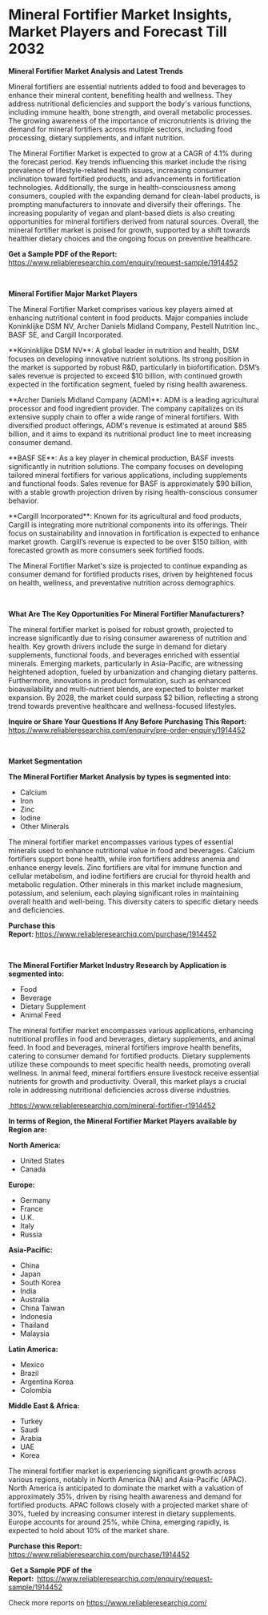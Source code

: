 <p><h1>Mineral Fortifier Market Insights, Market Players and Forecast Till 2032</h1></p><p><strong>Mineral Fortifier Market Analysis and Latest Trends</strong></p>
<p><p>Mineral fortifiers are essential nutrients added to food and beverages to enhance their mineral content, benefiting health and wellness. They address nutritional deficiencies and support the body's various functions, including immune health, bone strength, and overall metabolic processes. The growing awareness of the importance of micronutrients is driving the demand for mineral fortifiers across multiple sectors, including food processing, dietary supplements, and infant nutrition.</p><p>The Mineral Fortifier Market is expected to grow at a CAGR of 4.1% during the forecast period. Key trends influencing this market include the rising prevalence of lifestyle-related health issues, increasing consumer inclination toward fortified products, and advancements in fortification technologies. Additionally, the surge in health-consciousness among consumers, coupled with the expanding demand for clean-label products, is prompting manufacturers to innovate and diversify their offerings. The increasing popularity of vegan and plant-based diets is also creating opportunities for mineral fortifiers derived from natural sources. Overall, the mineral fortifier market is poised for growth, supported by a shift towards healthier dietary choices and the ongoing focus on preventive healthcare.</p></p>
<p><strong>Get a Sample PDF of the Report:&nbsp;</strong> <a href="https://www.reliableresearchiq.com/enquiry/request-sample/1914452?utm_campaign=3128&utm_medium=2&utm_source=Github&utm_content=ia&utm_term=07042025&utm_id=mineral-fortifier">https://www.reliableresearchiq.com/enquiry/request-sample/1914452</a></p>
<p>&nbsp;</p>
<p><strong>Mineral Fortifier Major Market Players</strong></p>
<p><p>The Mineral Fortifier Market comprises various key players aimed at enhancing nutritional content in food products. Major companies include Koninklijke DSM NV, Archer Daniels Midland Company, Pestell Nutrition Inc., BASF SE, and Cargill Incorporated.</p><p>**Koninklijke DSM NV**: A global leader in nutrition and health, DSM focuses on developing innovative nutrient solutions. Its strong position in the market is supported by robust R&D, particularly in biofortification. DSM’s sales revenue is projected to exceed $10 billion, with continued growth expected in the fortification segment, fueled by rising health awareness.</p><p>**Archer Daniels Midland Company (ADM)**: ADM is a leading agricultural processor and food ingredient provider. The company capitalizes on its extensive supply chain to offer a wide range of mineral fortifiers. With diversified product offerings, ADM's revenue is estimated at around $85 billion, and it aims to expand its nutritional product line to meet increasing consumer demand.</p><p>**BASF SE**: As a key player in chemical production, BASF invests significantly in nutrition solutions. The company focuses on developing tailored mineral fortifiers for various applications, including supplements and functional foods. Sales revenue for BASF is approximately $90 billion, with a stable growth projection driven by rising health-conscious consumer behavior.</p><p>**Cargill Incorporated**: Known for its agricultural and food products, Cargill is integrating more nutritional components into its offerings. Their focus on sustainability and innovation in fortification is expected to enhance market growth. Cargill’s revenue is expected to be over $150 billion, with forecasted growth as more consumers seek fortified foods.</p><p>The Mineral Fortifier Market's size is projected to continue expanding as consumer demand for fortified products rises, driven by heightened focus on health, wellness, and preventative nutrition across demographics.</p></p>
<p>&nbsp;</p>
<p><strong>What Are The Key Opportunities For Mineral Fortifier Manufacturers?</strong></p>
<p><p>The mineral fortifier market is poised for robust growth, projected to increase significantly due to rising consumer awareness of nutrition and health. Key growth drivers include the surge in demand for dietary supplements, functional foods, and beverages enriched with essential minerals. Emerging markets, particularly in Asia-Pacific, are witnessing heightened adoption, fueled by urbanization and changing dietary patterns. Furthermore, innovations in product formulation, such as enhanced bioavailability and multi-nutrient blends, are expected to bolster market expansion. By 2028, the market could surpass $2 billion, reflecting a strong trend towards preventive healthcare and wellness-focused lifestyles.</p></p>
<p><strong>Inquire or Share Your Questions If Any Before Purchasing This Report:</strong> <a href="https://www.reliableresearchiq.com/enquiry/pre-order-enquiry/1914452?utm_campaign=3128&utm_medium=2&utm_source=Github&utm_content=ia&utm_term=07042025&utm_id=mineral-fortifier">https://www.reliableresearchiq.com/enquiry/pre-order-enquiry/1914452</a></p>
<p>&nbsp;</p>
<p><strong>Market Segmentation</strong></p>
<p><strong>The Mineral Fortifier Market Analysis by types is segmented into:</strong></p>
<p><ul><li>Calcium</li><li>Iron</li><li>Zinc</li><li>Iodine</li><li>Other Minerals</li></ul></p>
<p><p>The mineral fortifier market encompasses various types of essential minerals used to enhance nutritional value in food and beverages. Calcium fortifiers support bone health, while iron fortifiers address anemia and enhance energy levels. Zinc fortifiers are vital for immune function and cellular metabolism, and iodine fortifiers are crucial for thyroid health and metabolic regulation. Other minerals in this market include magnesium, potassium, and selenium, each playing significant roles in maintaining overall health and well-being. This diversity caters to specific dietary needs and deficiencies.</p></p>
<p><strong>Purchase this Report:&nbsp;</strong><a href="https://www.reliableresearchiq.com/purchase/1914452?utm_campaign=3128&utm_medium=2&utm_source=Github&utm_content=ia&utm_term=07042025&utm_id=mineral-fortifier">https://www.reliableresearchiq.com/purchase/1914452</a></p>
<p>&nbsp;</p>
<p><strong>The Mineral Fortifier Market Industry Research by Application is segmented into:</strong></p>
<p><ul><li>Food</li><li>Beverage</li><li>Dietary Supplement</li><li>Animal Feed</li></ul></p>
<p><p>The mineral fortifier market encompasses various applications, enhancing nutritional profiles in food and beverages, dietary supplements, and animal feed. In food and beverages, mineral fortifiers improve health benefits, catering to consumer demand for fortified products. Dietary supplements utilize these compounds to meet specific health needs, promoting overall wellness. In animal feed, mineral fortifiers ensure livestock receive essential nutrients for growth and productivity. Overall, this market plays a crucial role in addressing nutritional deficiencies across diverse industries.</p></p>
<p><a href="https://www.reliableresearchiq.com/mineral-fortifier-r1914452?utm_campaign=3128&utm_medium=2&utm_source=Github&utm_content=ia&utm_term=07042025&utm_id=mineral-fortifier">&nbsp;https://www.reliableresearchiq.com/mineral-fortifier-r1914452</a></p>
<p><strong>In terms of Region, the Mineral Fortifier Market Players available by Region are:</strong></p>
<p>
    <p> <strong> North America: </strong>
        <ul>
            <li>United States</li>
            <li>Canada</li>
        </ul>
        </p> 
    <p> <strong> Europe: </strong>
        <ul>
            <li>Germany</li>
            <li>France</li>
            <li>U.K.</li>
            <li>Italy</li>
            <li>Russia</li>
        </ul>
        </p> 
    <p> <strong> Asia-Pacific: </strong>
        <ul>
            <li>China</li>
            <li>Japan</li>
            <li>South Korea</li>
            <li>India</li>
            <li>Australia</li>
            <li>China Taiwan</li>
            <li>Indonesia</li>
            <li>Thailand</li>
            <li>Malaysia</li>
        </ul>
        </p> 
    <p> <strong> Latin America: </strong>
        <ul>
            <li>Mexico</li>
            <li>Brazil</li>
            <li>Argentina Korea</li>
            <li>Colombia</li>
        </ul>
        </p> 
    <p> <strong> Middle East & Africa: </strong>
        <ul>
            <li>Turkey</li>
            <li>Saudi</li>
            <li>Arabia</li>
            <li>UAE</li>
            <li>Korea</li>
        </ul>
    </p>
    </p>
<p><p>The mineral fortifier market is experiencing significant growth across various regions, notably in North America (NA) and Asia-Pacific (APAC). North America is anticipated to dominate the market with a valuation of approximately 35%, driven by rising health awareness and demand for fortified products. APAC follows closely with a projected market share of 30%, fueled by increasing consumer interest in dietary supplements. Europe accounts for around 25%, while China, emerging rapidly, is expected to hold about 10% of the market share.</p></p>
<p><strong>Purchase this Report: </strong><a href="https://www.reliableresearchiq.com/purchase/1914452?utm_campaign=3128&utm_medium=2&utm_source=Github&utm_content=ia&utm_term=07042025&utm_id=mineral-fortifier">https://www.reliableresearchiq.com/purchase/1914452</a></p>
<p>&nbsp;<strong>Get a Sample PDF of the Report:&nbsp;&nbsp;</strong><a href="https://www.reliableresearchiq.com/enquiry/request-sample/1914452?utm_campaign=3128&utm_medium=2&utm_source=Github&utm_content=ia&utm_term=07042025&utm_id=mineral-fortifier">https://www.reliableresearchiq.com/enquiry/request-sample/1914452</a></p>
<p><strong></strong></p>
<p>Check more reports on <a href="https://www.reliableresearchiq.com/?utm_campaign=3128&utm_medium=2&utm_source=Github&utm_content=ia&utm_term=07042025&utm_id=mineral-fortifier">https://www.reliableresearchiq.com/</a></p>